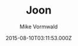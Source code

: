 ---
layout: JamstackTheme
title: Joon
github: https://github.com/vormwald/joon
demo: https://vormwald.github.io/joon/
author: Mike Vormwald
ssg: Jekyll
date: 2015-08-10T03:11:53.000Z
description: Roon theme for Jekyll
stale: false
---